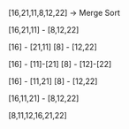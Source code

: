 
[16,21,11,8,12,22] -> Merge Sort

[16,21,11]    -      [8,12,22]

[16] - [21,11]       [8] - [12,22]

[16] - [11]-[21]     [8] - [12]-[22]

[16] - [11,21]       [8] - [12,22]

[16,11,21]    -      [8,12,22]

[8,11,12,16,21,22]
         